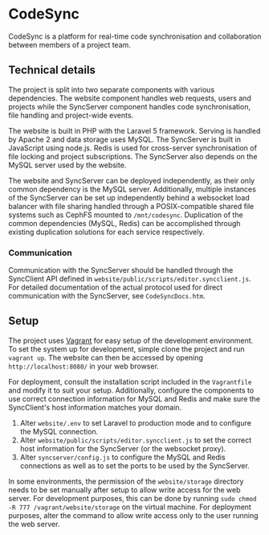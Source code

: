 # CodeSync

CodeSync is a platform for real-time code synchronisation and collaboration between members of a project team.



## Technical details

The project is split into two separate components with various dependencies. The website component handles web requests, users and projects while the SyncServer component handles code synchronisation, file handling and project-wide events.

The website is built in PHP with the Laravel 5 framework. Serving is handled by Apache 2 and data storage uses MySQL. The SyncServer is built in JavaScript using node.js. Redis is used for cross-server synchronisation of file locking and project subscriptions. The SyncServer also depends on the MySQL server used by the website.

The website and SyncServer can be deployed independently, as their only common dependency is the MySQL server. Additionally, multiple instances of the SyncServer can be set up independently behind a websocket load balancer with file sharing handled through a POSIX-compatible shared file systems such as CephFS mounted to `/mnt/codesync`. Duplication of the common dependencies (MySQL, Redis) can be accomplished through existing duplication solutions for each service respectively.


### Communication

Communication with the SyncServer should be handled through the SyncClient API defined in `website/public/scripts/editor.syncclient.js`. For detailed documentation of the actual protocol used for direct communication with the SyncServer, see `CodeSyncDocs.htm`.



## Setup

The project uses [Vagrant](https://www.vagrantup.com/) for easy setup of the development environment. To set the system up for development, simple clone the project and run `vagrant up`. The website can then be accessed by opening `http://localhost:8080/` in your web browser.

For deployment, consult the installation script included in the `Vagrantfile` and modify it to suit your setup. Additionally, configure the components to use correct connection information for MySQL and Redis and make sure the SyncClient's host information matches your domain.

1. Alter `website/.env` to set Laravel to production mode and to configure the MySQL connection.
2. Alter `website/public/scripts/editor.syncclient.js` to set the correct host information for the SyncServer (or the websocket proxy).
3. Alter `syncserver/config.js` to configure the MySQL and Redis connections as well as to set the ports to be used by the SyncServer.

In some environments, the permission of the `website/storage` directory needs to be set manually after setup to allow write access for the web server. For development purposes, this can be done by running `sudo chmod -R 777 /vagrant/website/storage` on the virtual machine. For deployment purposes, alter the command to allow write access only to the user running the web server.
